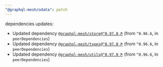 ```yaml
---
"@graphql-mesh/odata": patch
---
```

dependencies updates:
  - Updated dependency [`@graphql-mesh/store@^0.97.0` ↗︎](https://www.npmjs.com/package/@graphql-mesh/store/v/0.97.0) (from `^0.96.6`, in `peerDependencies`)
  - Updated dependency [`@graphql-mesh/types@^0.97.0` ↗︎](https://www.npmjs.com/package/@graphql-mesh/types/v/0.97.0) (from `^0.96.6`, in `peerDependencies`)
  - Updated dependency [`@graphql-mesh/utils@^0.97.0` ↗︎](https://www.npmjs.com/package/@graphql-mesh/utils/v/0.97.0) (from `^0.96.6`, in `peerDependencies`)

